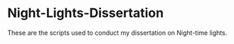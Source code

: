 # Night-Lights-Dissertation
These are the scripts used to conduct my dissertation on Night-time lights.
